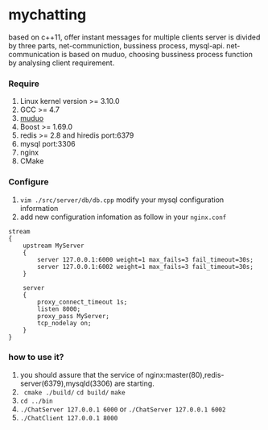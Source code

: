 # mychatting
based on c++11, offer instant messages for multiple clients
server is divided by three parts, net-communiction, bussiness process, mysql-api.
net-communication is based on muduo, choosing bussiness process function by analysing client requirement.

### Require
1. Linux kernel version >= 3.10.0
2. GCC >= 4.7
3. [muduo](https://github.com/chenshuo/muduo)
4. Boost >= 1.69.0
5. redis >= 2.8 and hiredis port:6379
6. mysql port:3306
7. nginx
8. CMake

### Configure
1. `vim ./src/server/db/db.cpp` modify your mysql configuration information
2. add new configuration infomation as follow in your `nginx.conf`
```
stream
{
    upstream MyServer
    {
        server 127.0.0.1:6000 weight=1 max_fails=3 fail_timeout=30s;
        server 127.0.0.1:6002 weight=1 max_fails=3 fail_timeout=30s;
    }

    server
    {
        proxy_connect_timeout 1s;
        listen 8000;
        proxy_pass MyServer;
        tcp_nodelay on;
    }
}
```

### how to use it?
1. you should assure that the service of nginx:master(80),redis-server(6379),mysqld(3306) are starting.
2. ` cmake ./build/` `cd build/` `make` 
3. `cd ../bin`
4. `./ChatServer 127.0.0.1 6000` or `./ChatServer 127.0.0.1 6002`
5. `./ChatClient 127.0.0.1 8000`
